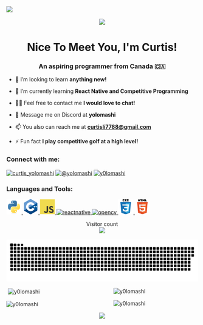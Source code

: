 <img src="https://github.com/y0lomashi/y0lomashi/blob/main/github%20banner.gif" height="50%"/>

<p align="center">
  <img src="https://capsule-render.vercel.app/api?type=waving&c&color=0:0BA8FF,100:C687FF&text=Hello!&fontColor=C0C0C0&animation=fadeIn&height=100&width=1000&section=header"/>
</p>
<h1 align="center">Nice To Meet You,  I'm Curtis!</h1>
<h3 align="center">An aspiring programmer from Canada 🇨🇦</h3>

- 🤝 I’m looking to learn **anything new!**

- 🌱 I’m currently learning **React Native and Competitive Programming**

- 👨‍💻 Feel free to contact me **I would love to chat!**

- 💬 Message me on Discord at **yolomashi**

- 📫 You also can reach me at **curtisli7788@gmail.com**

- ⚡ Fun fact **I play competitive golf at a high level!**

<h3 align="left">Connect with me:</h3>
<p align="left">
<a href="https://instagram.com/curtis_yolomashi" target="blank"><img align="center" src="https://raw.githubusercontent.com/rahuldkjain/github-profile-readme-generator/master/src/images/icons/Social/instagram.svg" alt="curtis_yolomashi" height="30" width="40" /></a>
<a href="https://www.youtube.com/c/@yolomashi" target="blank"><img align="center" src="https://raw.githubusercontent.com/rahuldkjain/github-profile-readme-generator/master/src/images/icons/Social/youtube.svg" alt="@yolomashi" height="30" width="40" /></a>
<a href="https://www.leetcode.com/y0lomashi" target="blank"><img align="center" src="https://raw.githubusercontent.com/rahuldkjain/github-profile-readme-generator/master/src/images/icons/Social/leet-code.svg" alt="y0lomashi" height="30" width="40" /></a>
</p>


<h3 align="left">Languages and Tools:</h3>
<p align="left">  <a href="https://www.python.org" target="_blank" rel="noreferrer"> <img src="https://raw.githubusercontent.com/devicons/devicon/master/icons/python/python-original.svg" alt="python" width="40" height="40"/> </a>
<a href="https://www.w3schools.com/cpp/" target="_blank" rel="noreferrer"> <img src="https://raw.githubusercontent.com/devicons/devicon/master/icons/cplusplus/cplusplus-original.svg" alt="cplusplus" width="40" height="40"/> </a> <a href="https://developer.mozilla.org/en-US/docs/Web/JavaScript" target="_blank" rel="noreferrer"> <img src="https://raw.githubusercontent.com/devicons/devicon/master/icons/javascript/javascript-original.svg" alt="javascript" width="40" height="40"/> </a> <a href="https://reactnative.dev/" target="_blank" rel="noreferrer"> <img src="https://reactnative.dev/img/header_logo.svg" alt="reactnative" width="40" height="40"/> </a>
<a href="https://opencv.org/" target="_blank" rel="noreferrer"> <img src="https://www.vectorlogo.zone/logos/opencv/opencv-icon.svg" alt="opencv" width="40" height="40"/> </a> </a>  <a href="https://www.w3schools.com/css/" target="_blank" rel="noreferrer"> <img src="https://raw.githubusercontent.com/devicons/devicon/master/icons/css3/css3-original-wordmark.svg" alt="css3" width="40" height="40"/> </a> <a href="https://www.w3.org/html/" target="_blank" rel="noreferrer"> <img src="https://raw.githubusercontent.com/devicons/devicon/master/icons/html5/html5-original-wordmark.svg" alt="html5" width="40" height="40"/> </a> </p>


<p align="center"> 
  Visitor count<br>
  <img src="https://profile-counter.glitch.me/y0lomashi/count.svg" />
</p>

<p align="center"> 
  <img src="https://github.com/y0lomashi/y0lomashi/blob/output/github-contribution-grid-snake-dark.svg">
</p>


  
  
<p><img align="right" src="https://github-readme-streak-stats.herokuapp.com/?user=y0lomashi&theme=violet-punch" width="44%" height="44%" alt="y0lomashi" /></p>

<p>&nbsp;<img align="center" src="https://github-readme-stats-sigma-five.vercel.app/api?username=y0lomashi&show_icons=true&theme=midnight-purple&locale=en" width="44%" height="44%" alt="y0lomashi" /></p>

<p><img align="right" src="https://github-readme-stats-sigma-five.vercel.app/api/top-langs?username=y0lomashi&show_icons=true&theme=midnight-purple&locale=en&layout=compact" width="44%" height="44%" alt="y0lomashi" /></p>
  
<p><img align="center" src="https://leetcard.jacoblin.cool/y0lomashi" width="42%" height="42%" alt="y0lomashi" /></p>
  


  
  
  
  
  
<p align="center">
  <img src="https://capsule-render.vercel.app/api?type=waving&color=0:0BA8FF,100:C687FF&height=100&section=footer"/>
</p>





